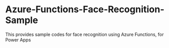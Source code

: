 # Azure-Functions-Face-Recognition-Sample
This provides sample codes for face recognition using Azure Functions, for Power Apps
